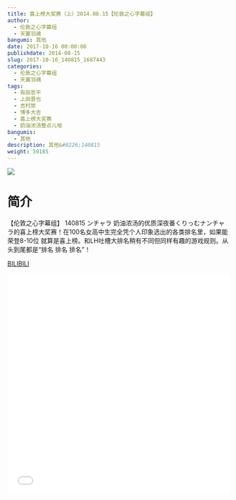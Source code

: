 ```yaml
---
title: 喜上榜大奖赛（上）2014.08.15【伦敦之心字幕组】
author: 
  - 伦敦之心字幕组
  - 天翼羽魂
bangumi: 其他
date: 2017-10-16 00:00:00
publishdate: 2014-08-15
slug: 2017-10-16_140815_1687443
categories: 
  - 伦敦之心字幕组
  - 天翼羽魂
tags: 
  - 有田哲平
  - 上田晋也
  - 吉村崇
  - 博多大吉
  - 喜上榜大奖赛
  - 奶油浓汤整点儿啥
bangumis: 
  - 其他
description: 其他&#8226;140815
weight: 59185
---
```


![](https://i.imgur.com/eeO5DQx.jpg)

# 简介  
【伦敦之心字幕组】 140815 ンチャラ 奶油浓汤的优质深夜番くりっむナンチャラ的喜上榜大奖赛！在100名女高中生完全凭个人印象选出的各类排名里，如果能荣登8-10位 就算是喜上榜。和LH吐槽大排名稍有不同但同样有趣的游戏规则。从头到尾都是“排名 排名 排名”！

  [BILIBILI](https://www.bilibili.com/video/av1687443/)


<div class="vcontainer">  <iframe class='video' src="//www.bilibili.com/blackboard/player.html?aid=1687443" width="100%" height="500" frameborder="0" allowfullscreen="allowfullscreen"></iframe></div>
